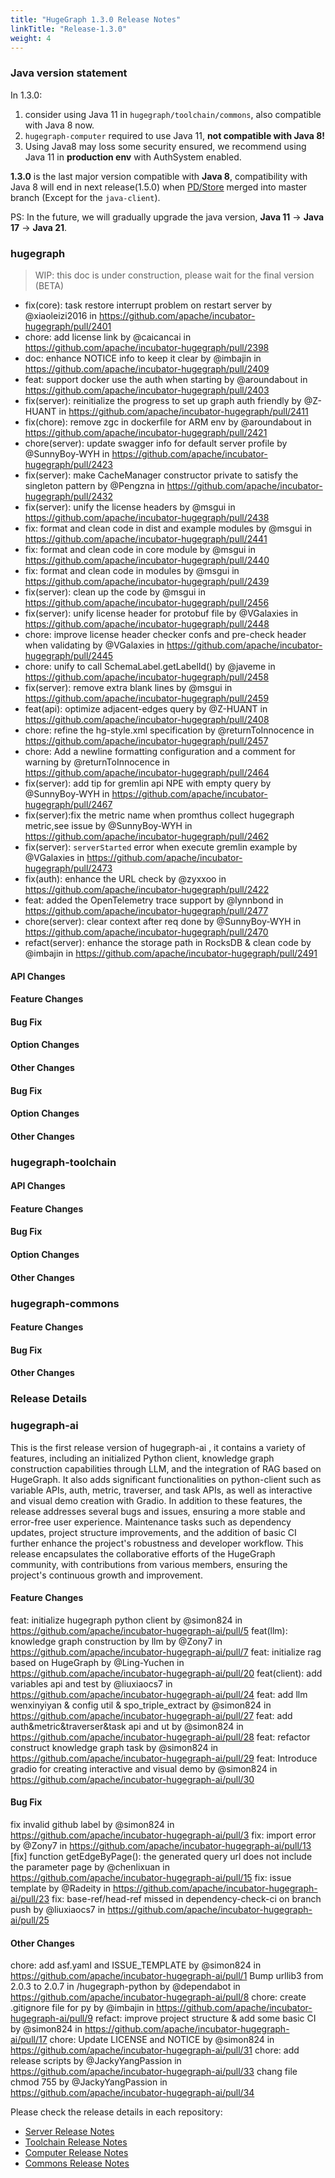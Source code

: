 ```yaml
---
title: "HugeGraph 1.3.0 Release Notes"
linkTitle: "Release-1.3.0"
weight: 4
---
```


### Java version statement

In 1.3.0:
1. consider using Java 11 in `hugegraph/toolchain/commons`, also compatible with Java 8 now.
2. `hugegraph-computer` required to use Java 11, **not compatible with Java 8!**
3. Using Java8 may loss some security ensured, we recommend using Java 11 in **production env** with AuthSystem enabled.

**1.3.0** is the last major version compatible with **Java 8**, compatibility with Java 8 will end in 
next release(1.5.0) when [PD/Store](https://github.com/apache/incubator-hugegraph/issues/2265) merged into master branch (Except for the `java-client`).

PS: In the future, we will gradually upgrade the java version, **Java 11** -> **Java 17** -> **Java 21**.

### hugegraph

> WIP: this doc is under construction, please wait for the final version (BETA) 

* fix(core): task restore interrupt problem on restart server by @xiaoleizi2016 in https://github.com/apache/incubator-hugegraph/pull/2401
* chore: add license link by @caicancai in https://github.com/apache/incubator-hugegraph/pull/2398
* doc: enhance NOTICE info to keep it clear by @imbajin in https://github.com/apache/incubator-hugegraph/pull/2409
* feat: support docker use the auth when starting by @aroundabout in https://github.com/apache/incubator-hugegraph/pull/2403
* fix(server): reinitialize the progress to set up graph auth friendly by @Z-HUANT in https://github.com/apache/incubator-hugegraph/pull/2411
* fix(chore): remove zgc in dockerfile for ARM env by @aroundabout in https://github.com/apache/incubator-hugegraph/pull/2421
* chore(server): update swagger info for default server profile by @SunnyBoy-WYH in https://github.com/apache/incubator-hugegraph/pull/2423
* fix(server): make CacheManager constructor private to satisfy the singleton pattern by @Pengzna in https://github.com/apache/incubator-hugegraph/pull/2432
* fix(server): unify the license headers by @msgui in https://github.com/apache/incubator-hugegraph/pull/2438
* fix: format and clean code in dist and example modules by @msgui in https://github.com/apache/incubator-hugegraph/pull/2441
* fix: format and clean code in core module by @msgui in https://github.com/apache/incubator-hugegraph/pull/2440
* fix: format and clean code in modules by @msgui in https://github.com/apache/incubator-hugegraph/pull/2439
* fix(server): clean up the code by @msgui in https://github.com/apache/incubator-hugegraph/pull/2456
* fix(server): unify license header for protobuf file by @VGalaxies in https://github.com/apache/incubator-hugegraph/pull/2448
* chore: improve license header checker confs and pre-check header when validating by @VGalaxies in https://github.com/apache/incubator-hugegraph/pull/2445
* chore: unify to call SchemaLabel.getLabelId() by @javeme in https://github.com/apache/incubator-hugegraph/pull/2458
* fix(server): remove extra blank lines by @msgui in https://github.com/apache/incubator-hugegraph/pull/2459
* feat(api): optimize adjacent-edges query by @Z-HUANT in https://github.com/apache/incubator-hugegraph/pull/2408
* chore: refine the hg-style.xml specification by @returnToInnocence in https://github.com/apache/incubator-hugegraph/pull/2457
* chore: Add a newline formatting configuration and a comment for warning by @returnToInnocence in https://github.com/apache/incubator-hugegraph/pull/2464
* fix(server): add tip for gremlin api NPE with empty query by @SunnyBoy-WYH in https://github.com/apache/incubator-hugegraph/pull/2467
* fix(server):fix the metric name when promthus collect hugegraph metric,see issue by @SunnyBoy-WYH in https://github.com/apache/incubator-hugegraph/pull/2462
* fix(server): `serverStarted` error when execute gremlin example by @VGalaxies in https://github.com/apache/incubator-hugegraph/pull/2473
* fix(auth): enhance the URL check by @zyxxoo in https://github.com/apache/incubator-hugegraph/pull/2422
* feat: added the OpenTelemetry trace support by @lynnbond in https://github.com/apache/incubator-hugegraph/pull/2477
* chore(server): clear context after req done by @SunnyBoy-WYH in https://github.com/apache/incubator-hugegraph/pull/2470
* refact(server): enhance the storage path in RocksDB & clean code by @imbajin in https://github.com/apache/incubator-hugegraph/pull/2491

#### API Changes


#### Feature Changes


#### Bug Fix


#### Option Changes


#### Other Changes


#### Bug Fix


#### Option Changes


#### Other Changes

### hugegraph-toolchain

#### API Changes

#### Feature Changes


#### Bug Fix

#### Option Changes

#### Other Changes


### hugegraph-commons

#### Feature Changes

#### Bug Fix

#### Other Changes

### Release Details

### hugegraph-ai
This is the first release version of hugegraph-ai , it  contains a variety of features, including an initialized Python client, knowledge graph construction capabilities through LLM, and the integration of RAG based on HugeGraph. It also adds significant functionalities on python-client such as variable APIs, auth, metric, traverser, and task APIs, as well as interactive and visual demo creation with Gradio.
In addition to these features, the release addresses several bugs and issues, ensuring a more stable and error-free user experience. Maintenance tasks such as dependency updates, project structure improvements, and the addition of basic CI further enhance the project's robustness and developer workflow.
This release encapsulates the collaborative efforts of the HugeGraph community, with contributions from various members, ensuring the project's continuous growth and improvement.

#### Feature Changes
feat: initialize hugegraph python client by @simon824 in https://github.com/apache/incubator-hugegraph-ai/pull/5
feat(llm): knowledge graph construction by llm by @Zony7 in https://github.com/apache/incubator-hugegraph-ai/pull/7
feat: initialize rag based on HugeGraph by @Ling-Yuchen in https://github.com/apache/incubator-hugegraph-ai/pull/20
feat(client): add variables api and test by @liuxiaocs7 in https://github.com/apache/incubator-hugegraph-ai/pull/24
feat: add llm wenxinyiyan & config util & spo_triple_extract by @simon824 in https://github.com/apache/incubator-hugegraph-ai/pull/27
feat: add auth&metric&traverser&task api and ut by @simon824 in https://github.com/apache/incubator-hugegraph-ai/pull/28
feat: refactor construct knowledge graph task by @simon824 in https://github.com/apache/incubator-hugegraph-ai/pull/29
feat: Introduce gradio for creating interactive and visual demo by @simon824 in https://github.com/apache/incubator-hugegraph-ai/pull/30
#### Bug Fix
fix invalid github label by @simon824 in https://github.com/apache/incubator-hugegraph-ai/pull/3
fix: import error by @Zony7 in https://github.com/apache/incubator-hugegraph-ai/pull/13
[fix] function getEdgeByPage(): the generated query url does not include the parameter page by @chenlixuan in https://github.com/apache/incubator-hugegraph-ai/pull/15
fix: issue template by @Radeity in https://github.com/apache/incubator-hugegraph-ai/pull/23
fix: base-ref/head-ref missed in dependency-check-ci on branch push by @liuxiaocs7 in https://github.com/apache/incubator-hugegraph-ai/pull/25

#### Other Changes
chore: add asf.yaml and ISSUE_TEMPLATE by @simon824 in https://github.com/apache/incubator-hugegraph-ai/pull/1
Bump urllib3 from 2.0.3 to 2.0.7 in /hugegraph-python by @dependabot in https://github.com/apache/incubator-hugegraph-ai/pull/8
chore: create .gitignore file for py by @imbajin in https://github.com/apache/incubator-hugegraph-ai/pull/9
refact: improve project structure & add some basic CI by @simon824 in https://github.com/apache/incubator-hugegraph-ai/pull/17
chore: Update LICENSE and NOTICE by @simon824 in https://github.com/apache/incubator-hugegraph-ai/pull/31
chore: add release scripts by @JackyYangPassion in https://github.com/apache/incubator-hugegraph-ai/pull/33
chang file chmod 755 by @JackyYangPassion in https://github.com/apache/incubator-hugegraph-ai/pull/34

Please check the release details in each repository:

- [Server Release Notes](https://github.com/apache/incubator-hugegraph/releases)
- [Toolchain Release Notes](https://github.com/apache/incubator-hugegraph-toolchain/releases)
- [Computer Release Notes](https://github.com/apache/incubator-hugegraph-computer/releases)
- [Commons Release Notes](https://github.com/apache/incubator-hugegraph-commons/releases)
